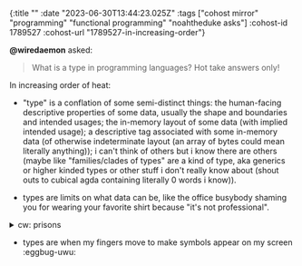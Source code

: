 {:title ""
 :date "2023-06-30T13:44:23.025Z"
 :tags ["cohost mirror" "programming" "functional programming" "noahtheduke asks"]
 :cohost-id 1789527
 :cohost-url "1789527-in-increasing-order"}

**@wiredaemon** asked:
> What is a type in programming languages? Hot take answers only!

In increasing order of heat:

* "type" is a conflation of some semi-distinct things: the human-facing descriptive properties of some data, usually the shape and boundaries and intended usages; the in-memory layout of some data (with implied intended usage); a descriptive tag associated with some in-memory data (of otherwise indeterminate layout (an array of bytes could mean literally anything)); i can't think of others but i know there are others (maybe like "families/clades of types" are a kind of type, aka generics or higher kinded types or other stuff i don't really know about (shout outs to cubical agda containing literally 0 words i know)).

* types are limits on what data can be, like the office busybody shaming you for wearing your favorite shirt because "it's not professional".

<details>
	<summary>cw: prisons</summary>
<ul><li> types are handcuffs and prison guards and barbed wire, wielded by the industrial prison complex (aka the compiler), violently enforcing order and subjugating all who exist within. Conform or be denied your very existence, they say.</li></ul>
</details>

* types are when my fingers move to make symbols appear on my screen :eggbug-uwu: